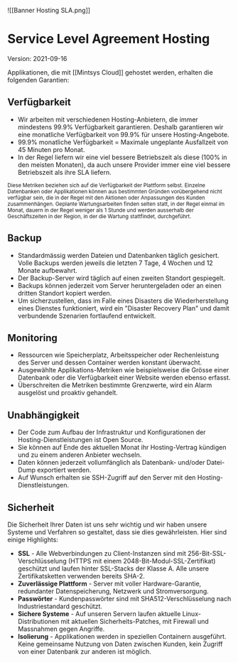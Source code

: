 ![[Banner Hosting SLA.png]]

# Service Level Agreement Hosting
Version: 2021-09-16

Applikationen, die mit [[Mintsys Cloud]] gehostet werden, erhalten die folgenden Garantien:

## Verfügbarkeit

* Wir arbeiten mit verschiedenen Hosting-Anbietern, die immer mindestens 99.9% Verfügbarkeit garantieren. Deshalb garantieren wir eine monatliche Verfügbarkeit von 99.9% für unsere Hosting-Angebote.
* 99.9% monatliche Verfügbarkeit = Maximale ungeplante Ausfallzeit von 45 Minuten pro Monat.
*  In der Regel liefern wir eine viel bessere Betriebszeit als diese (100% in den meisten Monaten), da auch unsere Provider immer eine viel bessere Betriebszeit als ihre SLA liefern.

<small>Diese Metriken beziehen sich auf die Verfügbarkeit der Plattform selbst. Einzelne Datenbanken oder Applikationen können aus bestimmten Gründen vorübergehend nicht verfügbar sein, die in der Regel mit den Aktionen oder Anpassungen des Kunden zusammenhängen. Geplante Wartungsarbeiten finden selten statt, in der Regel einmal im Monat, dauern in der Regel weniger als 1 Stunde und werden ausserhalb der Geschäftszeiten in der Region, in der die Wartung stattfindet, durchgeführt.</small>

## Backup

* Standardmässig werden Dateien und Datenbanken täglich gesichert. Volle Backups werden jeweils die letzten 7 Tage, 4 Wochen und 12 Monate aufbewahrt.
* Der Backup-Server wird täglich auf einen zweiten Standort gespiegelt.
* Backups können jederzeit vom Server heruntergeladen oder an einen dritten Standort kopiert werden.
* Um sicherzustellen, dass im Falle eines Disasters die Wiederherstellung eines Dienstes funktioniert, wird ein "Disaster Recovery Plan" und damit verbundende Szenarien fortlaufend entwickelt.

## Monitoring

* Ressourcen wie Speicherplatz, Arbeitsspeicher oder Rechenleistung des Server und dessen Container werden konstant überwacht.
* Ausgewählte Applikations-Metriken wie beispielsweise die Grösse einer Datenbank oder die Verfügbarkeit einer Website werden ebenso erfasst.
* Überschreiten die Metriken bestimmte Grenzwerte, wird ein Alarm ausgelöst und proaktiv gehandelt.

## Unabhängigkeit

* Der Code zum Aufbau der Infrastruktur und Konfigurationen der Hosting-Dienstleistungen ist Open Source.
* Sie können auf Ende des aktuellen Monat ihr Hosting-Vertrag kündigen und zu einem anderen Anbieter wechseln.
* Daten können jederzeit vollumfänglich als Datenbank- und/oder Datei-Dump exportiert werden.
* Auf Wunsch erhalten sie SSH-Zugriff auf den Server mit den Hosting-Dienstleistungen.

## Sicherheit

Die Sicherheit Ihrer Daten ist uns sehr wichtig und wir haben unsere Systeme und Verfahren so gestaltet, dass sie dies gewährleisten. Hier sind einige Highlights:

* **SSL** - Alle Webverbindungen zu Client-Instanzen sind mit 256-Bit-SSL-Verschlüsselung (HTTPS mit einem 2048-Bit-Modul-SSL-Zertifikat) geschützt und laufen hinter SSL-Stacks der Klasse A. Alle unsere Zertifikatsketten verwenden bereits SHA-2.
* **Zuverlässige Plattform** - Server mit voller Hardware-Garantie, redundanter Datenspeicherung, Netzwerk und Stromversorgung.
* **Passwörter** - Kundenpasswörter sind mit SHA512-Verschlüsselung nach Industriestandard geschützt.
* **Sichere Systeme** - Auf unseren Servern laufen aktuelle Linux-Distributionen mit aktuellen Sicherheits-Patches, mit Firewall und Massnahmen gegen Angriffe.
* **Isolierung** - Applikationen werden in speziellen Containern ausgeführt. Keine gemeinsame Nutzung von Daten zwischen Kunden, kein Zugriff von einer Datenbank zur anderen ist möglich.